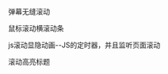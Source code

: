 弹幕无缝滚动
<demo src="./components/BulletScreen.vue" desc="" ></demo>

鼠标滚动横滚动条
<demo src="./components/ScrollOfHorizontal.vue" desc="" ></demo>

js滚动显隐动画--JS的定时器，并且监听页面滚动
<demo src="./demo2/index.vue" desc="" ></demo>

滚动高亮标题
<demo src="./components/ScrollOfHightlight.vue" desc="" ></demo>

